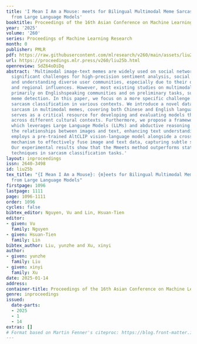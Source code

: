 ```yaml
---
title: 'I Mean I Am a Mouse: meets for Bilingual Multimodal Meme Sarcasm Classification
  from Large Language Models'
booktitle: Proceedings of the 16th Asian Conference on Machine Learning
year: '2025'
volume: '260'
series: Proceedings of Machine Learning Research
month: 0
publisher: PMLR
pdf: https://raw.githubusercontent.com/mlresearch/v260/main/assets/liu25b/liu25b.pdf
url: https://proceedings.mlr.press/v260/liu25b.html
openreview: SdZ64oDiDq
abstract: 'Multimodal image-text memes are widely used on social networks and present
  significant challenges for high-precision sentiment analysis, social network analysis,
  and understanding diverse user communities, especially due to their deep cultural
  and regional influences. However, most existing studies on multimodal memes focus
  primarily on Englishspeaking communities and on preliminary tasks, such as harmful
  meme detection. In this paper, we focus on a more specific challenge: high-precision
  sarcasm classification in various contexts. We introduce a novel dataset for classifying
  sarcasm in multimodal memes, covering both Chinese and English languages. This dataset
  serves as a critical resource for developing and evaluating models that detect sarcasm
  across different cultural contexts. Furthermore, we propose a framework named Mmeets,
  which leverages Large Language Models (LLMs) and abductive reasoning to interpret
  the relationships between images and text, enhancing text understanding. Mmeets
  employs a pre-trained AltCLIP vision-language model alongside a cross-attention
  mechanism to effectively fuse image and text data, capturing subtle semantic connections.
  Our experimental results show that the Mmeets method outperforms state-of-the-art
  techniques in sarcasm classification tasks.'
layout: inproceedings
issn: 2640-3498
id: liu25b
tex_title: "{I Mean I Am a Mouse}: {m}eets for Bilingual Multimodal Meme Sarcasm Classification
  from Large Language Models"
firstpage: 1096
lastpage: 1111
page: 1096-1111
order: 1096
cycles: false
bibtex_editor: Nguyen, Vu and Lin, Hsuan-Tien
editor:
- given: Vu
  family: Nguyen
- given: Hsuan-Tien
  family: Lin
bibtex_author: Liu, yunzhe and Xu, xinyi
author:
- given: yunzhe
  family: Liu
- given: xinyi
  family: Xu
date: 2025-01-14
address:
container-title: Proceedings of the 16th Asian Conference on Machine Learning
genre: inproceedings
issued:
  date-parts:
  - 2025
  - 1
  - 14
extras: []
# Format based on Martin Fenner's citeproc: https://blog.front-matter.io/posts/citeproc-yaml-for-bibliographies/
---
```

